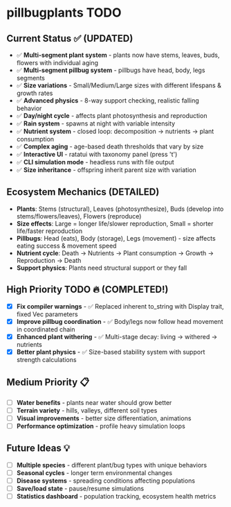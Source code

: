 # pillbugplants TODO

## Current Status ✅ (UPDATED)
- ✅ **Multi-segment plant system** - plants now have stems, leaves, buds, flowers with individual aging
- ✅ **Multi-segment pillbug system** - pillbugs have head, body, legs segments
- ✅ **Size variations** - Small/Medium/Large sizes with different lifespans & growth rates
- ✅ **Advanced physics** - 8-way support checking, realistic falling behavior
- ✅ **Day/night cycle** - affects plant photosynthesis and reproduction
- ✅ **Rain system** - spawns at night with variable intensity
- ✅ **Nutrient system** - closed loop: decomposition → nutrients → plant consumption
- ✅ **Complex aging** - age-based death thresholds that vary by size
- ✅ **Interactive UI** - ratatui with taxonomy panel (press 't')
- ✅ **CLI simulation mode** - headless runs with file output
- ✅ **Size inheritance** - offspring inherit parent size with variation

## Ecosystem Mechanics (DETAILED)
- **Plants**: Stems (structural), Leaves (photosynthesize), Buds (develop into stems/flowers/leaves), Flowers (reproduce)
- **Size effects**: Large = longer life/slower reproduction, Small = shorter life/faster reproduction  
- **Pillbugs**: Head (eats), Body (storage), Legs (movement) - size affects eating success & movement speed
- **Nutrient cycle**: Death → Nutrients → Plant consumption → Growth → Reproduction → Death
- **Support physics**: Plants need structural support or they fall

## High Priority TODO 🔥 (COMPLETED!)
- [x] **Fix compiler warnings** - ✅ Replaced inherent to_string with Display trait, fixed Vec parameters
- [x] **Improve pillbug coordination** - ✅ Body/legs now follow head movement in coordinated chain
- [x] **Enhanced plant withering** - ✅ Multi-stage decay: living → withered → nutrients
- [x] **Better plant physics** - ✅ Size-based stability system with support strength calculations

## Medium Priority 📋  
- [ ] **Water benefits** - plants near water should grow better
- [ ] **Terrain variety** - hills, valleys, different soil types
- [ ] **Visual improvements** - better size differentiation, animations
- [ ] **Performance optimization** - profile heavy simulation loops

## Future Ideas 💡
- [ ] **Multiple species** - different plant/bug types with unique behaviors  
- [ ] **Seasonal cycles** - longer term environmental changes
- [ ] **Disease systems** - spreading conditions affecting populations
- [ ] **Save/load state** - pause/resume simulations
- [ ] **Statistics dashboard** - population tracking, ecosystem health metrics